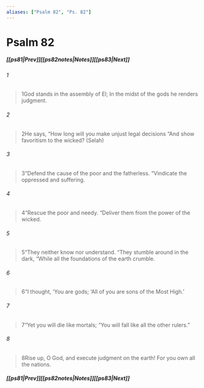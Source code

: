 ```yaml
---
aliases: ["Psalm 82", "Ps. 82"]
---
```

# Psalm 82
##### <span class=arrow-left></span>[[ps81|Prev]]<span class=navigation-separator></span>[[ps82notes|Notes]]<span class=navigation-separator></span>[[ps83|Next]]<span class=arrow-right></span>
###### 1
><span class=verse-first-poetry>1</span>God stands in the assembly of El;
>In the midst of the gods he renders judgment.
###### 2
><span class=verse-body-poetry>2</span>He says, “How long will you make unjust legal decisions
><span class=poetry-quote-double>“</span>And show favoritism to the wicked? (Selah)
###### 3
><span class=verse-body-poetry>3</span><span class=poetry-quote-double>“</span>Defend the cause of the poor and the fatherless.
><span class=poetry-quote-double>“</span>Vindicate the oppressed and suffering.
###### 4
><span class=verse-body-poetry>4</span><span class=poetry-quote-double>“</span>Rescue the poor and needy.
><span class=poetry-quote-double>“</span>Deliver them from the power of the wicked.
<div class=paragraph-break></div>

###### 5
><span class=verse-first-poetry>5</span><span class=poetry-quote-double>“</span>They neither know nor understand.
><span class=poetry-quote-double>“</span>They stumble around in the dark,
><span class=poetry-quote-double>“</span>While all the foundations of the earth crumble.
###### 6
><span class=verse-body-poetry>6</span><span class=poetry-quote-double>“</span>I thought, ‘You are gods;
><span class=poetry-quote-single>‘</span>All of you are sons of the Most High.’
###### 7
><span class=verse-body-poetry>7</span><span class=poetry-quote-double>“</span>Yet you will die like mortals;
><span class=poetry-quote-double>“</span>You will fall like all the other rulers.”
###### 8
><span class=verse-body-poetry>8</span>Rise up, O God, and execute judgment on the earth!
>For you own all the nations.
##### <span class=arrow-left></span>[[ps81|Prev]]<span class=navigation-separator></span>[[ps82notes|Notes]]<span class=navigation-separator></span>[[ps83|Next]]<span class=arrow-right></span>